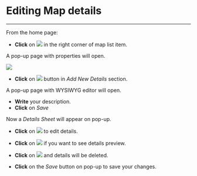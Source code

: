 # Editing Map details
**************

From the home page:

* **Click** on <img src="../img/properties.jpg" style="max-width:30px;" /> in the right corner of map list item.

A pop-up page with properties will open.

<img src="../img/map-properties.jpg" style="max-width: 400px"/>

* **Click** on <img src="../img/add-map-details.jpg" style="max-width: 30px;"> button in *Add New Details* section.

A pop-up page with WYSIWYG editor will open.

* **Write** your description.
* **Click** on *Save*

Now a *Details Sheet* will appear on pop-up.

* **Click** on <img src="../img/edit-icon-1.jpg" style="max-width:30px;"/> to edit details.
* **Click** on <img src="../img/eye-off.jpg" style="max-width:30px" /> if you want to see details preview.
* **Click** on <img src="../img/trash-bin.jpg" style="max-width:30px" /> and details will be deleted.

* **Click** on the *Save* button on pop-up to save your changes.




